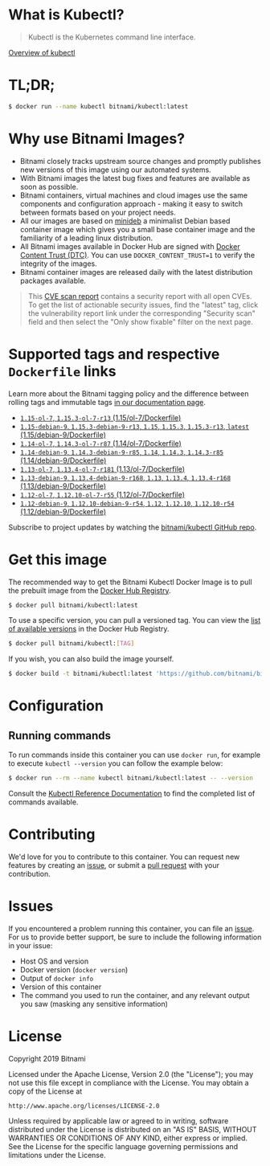 
# What is Kubectl?

> Kubectl is the Kubernetes command line interface.

[Overview of kubectl](https://kubernetes.io/docs/reference/kubectl/overview/)

# TL;DR;

```bash
$ docker run --name kubectl bitnami/kubectl:latest
```

# Why use Bitnami Images?

* Bitnami closely tracks upstream source changes and promptly publishes new versions of this image using our automated systems.
* With Bitnami images the latest bug fixes and features are available as soon as possible.
* Bitnami containers, virtual machines and cloud images use the same components and configuration approach - making it easy to switch between formats based on your project needs.
* All our images are based on [minideb](https://github.com/bitnami/minideb) a minimalist Debian based container image which gives you a small base container image and the familiarity of a leading linux distribution.
* All Bitnami images available in Docker Hub are signed with [Docker Content Trust (DTC)](https://docs.docker.com/engine/security/trust/content_trust/). You can use `DOCKER_CONTENT_TRUST=1` to verify the integrity of the images.
* Bitnami container images are released daily with the latest distribution packages available.


> This [CVE scan report](https://quay.io/repository/bitnami/kubectl?tab=tags) contains a security report with all open CVEs. To get the list of actionable security issues, find the "latest" tag, click the vulnerability report link under the corresponding "Security scan" field and then select the "Only show fixable" filter on the next page.

# Supported tags and respective `Dockerfile` links

Learn more about the Bitnami tagging policy and the difference between rolling tags and immutable tags [in our documentation page](https://docs.bitnami.com/containers/how-to/understand-rolling-tags-containers/).


* [`1.15-ol-7`, `1.15.3-ol-7-r13` (1.15/ol-7/Dockerfile)](https://github.com/bitnami/bitnami-docker-kubectl/blob/1.15.3-ol-7-r13/1.15/ol-7/Dockerfile)
* [`1.15-debian-9`, `1.15.3-debian-9-r13`, `1.15`, `1.15.3`, `1.15.3-r13`, `latest` (1.15/debian-9/Dockerfile)](https://github.com/bitnami/bitnami-docker-kubectl/blob/1.15.3-debian-9-r13/1.15/debian-9/Dockerfile)
* [`1.14-ol-7`, `1.14.3-ol-7-r87` (1.14/ol-7/Dockerfile)](https://github.com/bitnami/bitnami-docker-kubectl/blob/1.14.3-ol-7-r87/1.14/ol-7/Dockerfile)
* [`1.14-debian-9`, `1.14.3-debian-9-r85`, `1.14`, `1.14.3`, `1.14.3-r85` (1.14/debian-9/Dockerfile)](https://github.com/bitnami/bitnami-docker-kubectl/blob/1.14.3-debian-9-r85/1.14/debian-9/Dockerfile)
* [`1.13-ol-7`, `1.13.4-ol-7-r181` (1.13/ol-7/Dockerfile)](https://github.com/bitnami/bitnami-docker-kubectl/blob/1.13.4-ol-7-r181/1.13/ol-7/Dockerfile)
* [`1.13-debian-9`, `1.13.4-debian-9-r168`, `1.13`, `1.13.4`, `1.13.4-r168` (1.13/debian-9/Dockerfile)](https://github.com/bitnami/bitnami-docker-kubectl/blob/1.13.4-debian-9-r168/1.13/debian-9/Dockerfile)
* [`1.12-ol-7`, `1.12.10-ol-7-r55` (1.12/ol-7/Dockerfile)](https://github.com/bitnami/bitnami-docker-kubectl/blob/1.12.10-ol-7-r55/1.12/ol-7/Dockerfile)
* [`1.12-debian-9`, `1.12.10-debian-9-r54`, `1.12`, `1.12.10`, `1.12.10-r54` (1.12/debian-9/Dockerfile)](https://github.com/bitnami/bitnami-docker-kubectl/blob/1.12.10-debian-9-r54/1.12/debian-9/Dockerfile)

Subscribe to project updates by watching the [bitnami/kubectl GitHub repo](https://github.com/bitnami/bitnami-docker-kubectl).

# Get this image

The recommended way to get the Bitnami Kubectl Docker Image is to pull the prebuilt image from the [Docker Hub Registry](https://hub.docker.com/r/bitnami/kubectl).

```bash
$ docker pull bitnami/kubectl:latest
```

To use a specific version, you can pull a versioned tag. You can view the [list of available versions](https://hub.docker.com/r/bitnami/kubectl/tags/) in the Docker Hub Registry.

```bash
$ docker pull bitnami/kubectl:[TAG]
```

If you wish, you can also build the image yourself.

```bash
$ docker build -t bitnami/kubectl:latest 'https://github.com/bitnami/bitnami-docker-kubectl.git#master:1.15/debian-9'
```

# Configuration

## Running commands

To run commands inside this container you can use `docker run`, for example to execute `kubectl --version` you can follow the example below:

```bash
$ docker run --rm --name kubectl bitnami/kubectl:latest -- --version
```

Consult the [Kubectl Reference Documentation](https://kubernetes.io/docs/reference/generated/kubectl/kubectl-commands) to find the completed list of commands available.

# Contributing

We'd love for you to contribute to this container. You can request new features by creating an [issue](https://github.com/bitnami/bitnami-docker-kubectl/issues), or submit a [pull request](https://github.com/bitnami/bitnami-docker-kubectl/pulls) with your contribution.

# Issues

If you encountered a problem running this container, you can file an [issue](https://github.com/bitnami/bitnami-docker-kubectl/issues). For us to provide better support, be sure to include the following information in your issue:

- Host OS and version
- Docker version (`docker version`)
- Output of `docker info`
- Version of this container
- The command you used to run the container, and any relevant output you saw (masking any sensitive information)

# License

Copyright 2019 Bitnami

Licensed under the Apache License, Version 2.0 (the "License");
you may not use this file except in compliance with the License.
You may obtain a copy of the License at

    http://www.apache.org/licenses/LICENSE-2.0

Unless required by applicable law or agreed to in writing, software
distributed under the License is distributed on an "AS IS" BASIS,
WITHOUT WARRANTIES OR CONDITIONS OF ANY KIND, either express or implied.
See the License for the specific language governing permissions and
limitations under the License.
